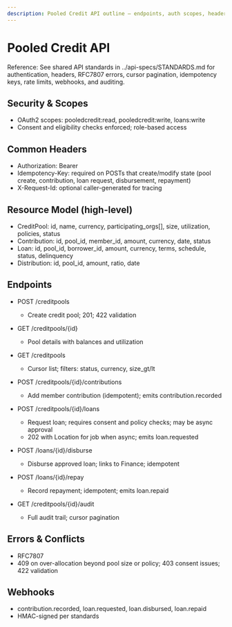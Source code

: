 ```yaml
---
description: Pooled Credit API outline — endpoints, auth scopes, headers, idempotency, conflicts, settlements
---
```


# Pooled Credit API

Reference: See shared API standards in ../api-specs/STANDARDS.md for authentication, headers, RFC7807 errors, cursor pagination, idempotency keys, rate limits, webhooks, and auditing.

## Security & Scopes
- OAuth2 scopes: pooledcredit:read, pooledcredit:write, loans:write
- Consent and eligibility checks enforced; role-based access

## Common Headers
- Authorization: Bearer <token>
- Idempotency-Key: required on POSTs that create/modify state (pool create, contribution, loan request, disbursement, repayment)
- X-Request-Id: optional caller-generated for tracing

## Resource Model (high-level)
- CreditPool: id, name, currency, participating_orgs[], size, utilization, policies, status
- Contribution: id, pool_id, member_id, amount, currency, date, status
- Loan: id, pool_id, borrower_id, amount, currency, terms, schedule, status, delinquency
- Distribution: id, pool_id, amount, ratio, date

## Endpoints
- POST /creditpools
  - Create credit pool; 201; 422 validation
- GET /creditpools/{id}
  - Pool details with balances and utilization
- GET /creditpools
  - Cursor list; filters: status, currency, size_gt/lt

- POST /creditpools/{id}/contributions
  - Add member contribution (idempotent); emits contribution.recorded

- POST /creditpools/{id}/loans
  - Request loan; requires consent and policy checks; may be async approval
  - 202 with Location for job when async; emits loan.requested

- POST /loans/{id}/disburse
  - Disburse approved loan; links to Finance; idempotent

- POST /loans/{id}/repay
  - Record repayment; idempotent; emits loan.repaid

- GET /creditpools/{id}/audit
  - Full audit trail; cursor pagination

## Errors & Conflicts
- RFC7807
- 409 on over-allocation beyond pool size or policy; 403 consent issues; 422 validation

## Webhooks
- contribution.recorded, loan.requested, loan.disbursed, loan.repaid
- HMAC-signed per standards
